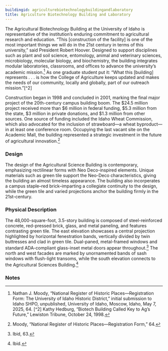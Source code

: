 ```yaml
---
buildingid: agriculturebiotechnologybuildingandlaboratory
title: Agriculture Biotechnology Building and Laboratory
---
```


The Agricultural Biotechnology Building at the University of Idaho is representative of the institution’s enduring commitment to agricultural research and education. “This \[construction of the facility] is one of the most important things we will do in the 21st century in terms of this university,” said President Robert Hoover. Designed to support disciplines such as plant and soil science, entomology, animal and veterinary sciences, microbiology, molecular biology, and biochemistry, the building integrates modular laboratories, classrooms, and offices to advance the university’s academic mission.[^1] As one graduate student put it: “What this \[building] represents . . . is how the College of Agriculture keeps updated and makes the needs of our community, locally and globally, part of our outreach mission.”[^2] 

Construction began in 1998 and concluded in 2001, marking the final major project of the 20th-century campus building boom. The $24.5 million project received more than $6 million in federal funding, $5.3 million from the state, $3 million in private donations, and $1.3 million from other sources. One source of funding included the Idaho Wheat Commission, which also advocated for the inclusion of strawboard—a wheat byproduct—in at least one conference room. Occupying the last vacant site on the Academic Mall, the building represented a strategic investment in the future of agricultural innovation.[^3]

### Design

The design of the Agricultural Science Building is contemporary, emphasizing rectilinear forms with Neo Deco-inspired elements. Unique materials such as green tile support the Neo-Deco characteristics, giving the building an almost timeless appearance. The building also incorperates a campus staple–red brick–imparting a collegiate continuity to the design, while the green tile and varied projections anchor the building firmly in the 21st-century. 
 
### Physical Description

The 48,000-square-foot, 3.5-story building is composed of steel-reinforced concrete, red-pressed brick, glass, and metal paneling, and features contrasting green tile. The east elevation showcases a central projection highlighted by horizontal fenestration bands, vertically divided by twin buttresses and clad in green tile. Dual-paned, metal-framed windows and standard ADA-compliant glass-inset metal doors appear throughout.[^4] The north and west facades are marked by unornamented bands of sash windows with flush-light transoms, while the south elevation connects to the Agricultural Sciences Building.[^5]

### Notes 

[^1]: Nathan J. Moody, “National Register of Historic Places—Registration Form: The University of Idaho Historic District,” initial submission to Idaho SHPO, unpublished, University of Idaho, Moscow, Idaho, May 7, 2025, 64. 
[^2] Kathy Hedburg, “Biotech Building Called Key to Ag’s Future,” Lewiston Tribune, October 24, 1998. 
[^3]: Moody, “National Register of Historic Places—Registration Form,” 64. 
[^4]: Ibid, 63. 
[^5]: Ibid. 
